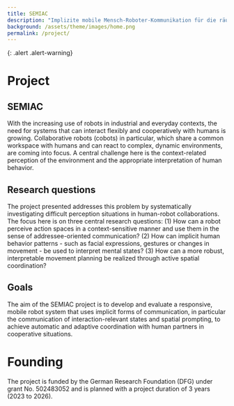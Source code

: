 ```yaml
---
title: SEMIAC
description: "Implizite mobile Mensch-Roboter-Kommunikation für die räumliche Handlungskoordination mit aktionsspezifischer semantischer Umgebungsmodellierung"
background: /assets/theme/images/home.png
permalink: /project/
---
```


{: .alert .alert-warning}
 
<!-- ![image](/enabling/assets/theme/images/home.png) -->

<!-- # SEMIAC -->
# Project
## SEMIAC
With the increasing use of robots in industrial and everyday contexts, the need for systems that can interact flexibly and cooperatively with humans is growing. Collaborative robots (cobots) in particular, which share a common workspace with humans and can react to complex, dynamic environments, are coming into focus. A central challenge here is the context-related perception of the environment and the appropriate interpretation of human behavior.

## Research questions
The project presented addresses this problem by systematically investigating difficult perception situations in human-robot collaborations. The focus here is on three central research questions: (1) How can a robot perceive action spaces in a context-sensitive manner and use them in the sense of addressee-oriented communication? (2) How can implicit human behavior patterns - such as facial expressions, gestures or changes in movement - be used to interpret mental states? (3) How can a more robust, interpretable movement planning be realized through active spatial coordination?

## Goals
The aim of the SEMIAC project is to develop and evaluate a responsive, mobile robot system that uses implicit forms of communication, in particular the communication of interaction-relevant states and spatial prompting, to achieve automatic and adaptive coordination with human partners in cooperative situations.


# Founding
The project is funded by the German Research Foundation (DFG) under grant No. 502483052 and is planned with a project duration of 3 years (2023 to 2026).

